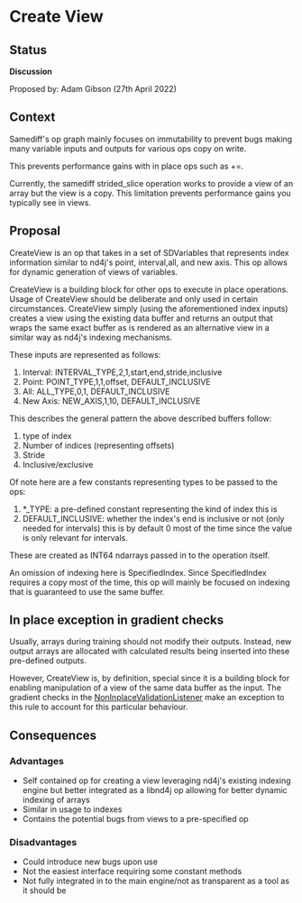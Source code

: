 # Create View

## Status
**Discussion**

Proposed by: Adam Gibson (27th April 2022)


## Context

Samediff's op graph mainly focuses on immutability to prevent bugs making many variable inputs and outputs for various ops copy on write.

This prevents performance gains with in place ops such as +=.

Currently, the samediff strided_slice operation works to provide a view of an array
but the view is a copy. This limitation prevents performance gains you typically see in views.


## Proposal
 
CreateView is an op that takes in a set of SDVariables that represents index information similar to nd4j's point, interval,all, and new axis. This op allows for  dynamic generation of views of variables.

CreateView is a building block for other ops to execute in place operations. Usage of CreateView should be deliberate and only used in certain circumstances.
CreateView simply (using the aforementioned index inputs) creates a view using the existing data buffer and returns  an output that wraps the same exact buffer as is rendered  as an alternative view in a similar way as nd4j's indexing mechanisms.



These inputs are represented as follows:

1. Interval: INTERVAL_TYPE,2,1,start,end,stride,inclusive
2. Point: POINT_TYPE,1,1,offset, DEFAULT_INCLUSIVE
3. All: ALL_TYPE,0,1, DEFAULT_INCLUSIVE
4. New Axis: NEW_AXIS,1,10, DEFAULT_INCLUSIVE


This describes the general pattern the above described buffers follow:
1. type of index
2. Number of indices (representing offsets)
3. Stride
4. Inclusive/exclusive


Of note here are a few constants representing types to be passed to the ops:
1. *_TYPE: a pre-defined constant representing the kind of index this is
2. DEFAULT_INCLUSIVE: whether the index's end is inclusive or not (only needed for intervals)
this is by default 0 most of the time since the value is only relevant for intervals.

These are created as INT64 ndarrays passed in to the
operation itself.

An omission of indexing here is SpecifiedIndex.  Since SpecifiedIndex requires a copy most of the time, this op will mainly be focused on indexing that is guaranteed to use the same buffer.


## In place exception in gradient checks


Usually, arrays during training should not modify their outputs. Instead, new output arrays are allocated with calculated results being inserted into these pre-defined outputs. 

However, CreateView is, by definition, special since it is a building block for enabling manipulation of a view of the same data buffer as the input. The gradient checks in the [NonInplaceValidationListener](https://github.com/eclipse/deeplearning4j/blob/master/nd4j/nd4j-backends/nd4j-api-parent/nd4j-api/src/main/java/org/nd4j/autodiff/validation/listeners/NonInplaceValidationListener.java#L43) make an exception to this rule to account for this particular behaviour.

## Consequences

### Advantages

* Self contained op for creating a view leveraging nd4j's existing indexing engine but
better integrated as a libnd4j op allowing for better dynamic indexing of arrays
* Similar in usage to indexes
* Contains the potential bugs from views to a pre-specified op


### Disadvantages
* Could introduce new bugs upon use
* Not the easiest interface requiring some constant methods
* Not fully integrated in to the main engine/not as transparent as a tool as it should be
